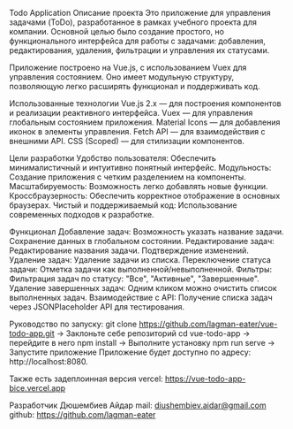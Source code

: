 Todo Application
Описание проекта
Это приложение для управления задачами (ToDo), разработанное в рамках учебного проекта для компании. Основной целью было создание простого, но функционального интерфейса для работы с задачами: добавления, редактирования, удаления, фильтрации и управления их статусами.

Приложение построено на Vue.js, с использованием Vuex для управления состоянием. Оно имеет модульную структуру, позволяющую легко расширять функционал и поддерживать код.

Использованные технологии
Vue.js 2.x — для построения компонентов и реализации реактивного интерфейса.
Vuex — для управления глобальным состоянием приложения.
Material Icons — для добавления иконок в элементы управления.
Fetch API — для взаимодействия с внешними API.
CSS (Scoped) — для стилизации компонентов.

Цели разработки
Удобство пользователя: Обеспечить минималистичный и интуитивно понятный интерфейс.
Модульность: Создание приложения с четким разделением на компоненты.
Масштабируемость: Возможность легко добавлять новые функции.
Кроссбраузерность: Обеспечить корректное отображение в основных браузерах.
Чистый и поддерживаемый код: Использование современных подходов к разработке.

Функционал
Добавление задач:
   Возможность указать название задачи.
Сохранение данных в глобальном состоянии.
   Редактирование задач:
Редактирование названия задачи.
   Подтверждение изменений.
Удаление задач:
   Удаление задачи из списка.
Переключение статуса задачи:
   Отметка задачи как выполненной/невыполненной.
Фильтры:
   Фильтрация задач по статусу: "Все", "Активные", "Завершенные".
Удаление завершенных задач:
   Одним кликом можно очистить список выполненных задач.
Взаимодействие с API:
   Получение списка задач через JSONPlaceholder API для тестирования.

Руководство по запуску:
git clone https://github.com/lagman-eater/vue-todo-app.git -> Заклоньте себе репозиторий
cd vue-todo-app -> перейдите в него
npm install -> Выполните установку
npm run serve -> Запустите приложение
Приложение будет доступно по адресу: http://localhost:8080.

Также есть задеплоинная версия vercel:
https://vue-todo-app-bice.vercel.app

Разработчик
Дюшембиев Айдар
mail: diushembiev.aidar@gmail.com
github: https://github.com/lagman-eater
